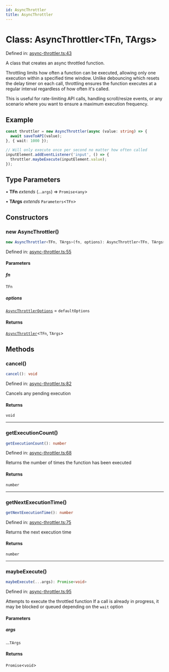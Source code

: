 ```yaml
---
id: AsyncThrottler
title: AsyncThrottler
---
```


<!-- DO NOT EDIT: this page is autogenerated from the type comments -->

# Class: AsyncThrottler\<TFn, TArgs\>

Defined in: [async-throttler.ts:43](https://github.com/TanStack/bouncer/blob/main/packages/pacer/src/async-throttler.ts#L43)

A class that creates an async throttled function.

Throttling limits how often a function can be executed, allowing only one execution within a specified time window.
Unlike debouncing which resets the delay timer on each call, throttling ensures the function executes at a
regular interval regardless of how often it's called.

This is useful for rate-limiting API calls, handling scroll/resize events, or any scenario where you want to
ensure a maximum execution frequency.

## Example

```ts
const throttler = new AsyncThrottler(async (value: string) => {
  await saveToAPI(value);
}, { wait: 1000 });

// Will only execute once per second no matter how often called
inputElement.addEventListener('input', () => {
  throttler.maybeExecute(inputElement.value);
});
```

## Type Parameters

• **TFn** *extends* (...`args`) => `Promise`\<`any`\>

• **TArgs** *extends* `Parameters`\<`TFn`\>

## Constructors

### new AsyncThrottler()

```ts
new AsyncThrottler<TFn, TArgs>(fn, options): AsyncThrottler<TFn, TArgs>
```

Defined in: [async-throttler.ts:55](https://github.com/TanStack/bouncer/blob/main/packages/pacer/src/async-throttler.ts#L55)

#### Parameters

##### fn

`TFn`

##### options

[`AsyncThrottlerOptions`](../interfaces/asyncthrottleroptions.md) = `defaultOptions`

#### Returns

[`AsyncThrottler`](asyncthrottler.md)\<`TFn`, `TArgs`\>

## Methods

### cancel()

```ts
cancel(): void
```

Defined in: [async-throttler.ts:82](https://github.com/TanStack/bouncer/blob/main/packages/pacer/src/async-throttler.ts#L82)

Cancels any pending execution

#### Returns

`void`

***

### getExecutionCount()

```ts
getExecutionCount(): number
```

Defined in: [async-throttler.ts:68](https://github.com/TanStack/bouncer/blob/main/packages/pacer/src/async-throttler.ts#L68)

Returns the number of times the function has been executed

#### Returns

`number`

***

### getNextExecutionTime()

```ts
getNextExecutionTime(): number
```

Defined in: [async-throttler.ts:75](https://github.com/TanStack/bouncer/blob/main/packages/pacer/src/async-throttler.ts#L75)

Returns the next execution time

#### Returns

`number`

***

### maybeExecute()

```ts
maybeExecute(...args): Promise<void>
```

Defined in: [async-throttler.ts:95](https://github.com/TanStack/bouncer/blob/main/packages/pacer/src/async-throttler.ts#L95)

Attempts to execute the throttled function
If a call is already in progress, it may be blocked or queued depending on the `wait` option

#### Parameters

##### args

...`TArgs`

#### Returns

`Promise`\<`void`\>
